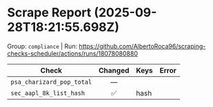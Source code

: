 # Scrape Report (2025-09-28T18:21:55.698Z)

Group: `compliance`  |  Run: https://github.com/AlbertoRoca96/scraping-checks-scheduler/actions/runs/18078080880

| Check | Changed | Keys | Error |
|---|:---:|:--|:--|
| `psa_charizard_pop_total` | — |  |  |
| `sec_aapl_8k_list_hash` | ✅ | hash |  |
